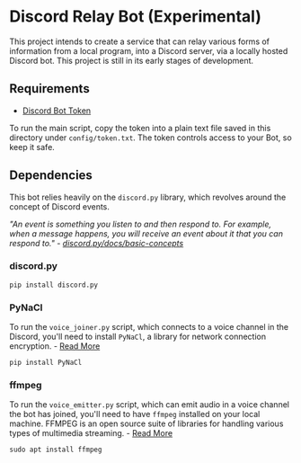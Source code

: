 # Discord Relay Bot (Experimental)

This project intends to create a service that can relay various
forms of information from a local program, into a Discord server, via a locally hosted Discord bot.
This project is still in its early stages of development.

## Requirements

- [Discord Bot Token](https://discord.com/developers/applications)

To run the main script, copy the token into a plain text file saved in this
directory under `config/token.txt`. The token controls access
to your Bot, so keep it safe.

## Dependencies

This bot relies heavily on the `discord.py` library, which revolves around the concept of Discord events.

_"An event is something you listen to and then respond to.
For example, when a message happens,
you will receive an event about it that you can respond to."_ -
_[discord.py/docs/basic-concepts](https://discordpy.readthedocs.io/en/latest/intro.html#basic-concepts)_

### discord.py

    pip install discord.py

### PyNaCl

To run the `voice_joiner.py` script, which connects to a voice channel in the Discord,
you'll need to install `PyNaCl`, a library for network connection
encryption. - [Read More](https://pypi.org/project/PyNaCl/)

    pip install PyNaCl

### ffmpeg

To run the `voice_emitter.py` script, which can emit audio in a voice channel
the bot has joined, you'll need to have `ffmpeg` installed on your local machine.
FFMPEG is an open source suite of libraries for handling various types
of multimedia streaming. - [Read More](https://ffmpeg.org/)

    sudo apt install ffmpeg